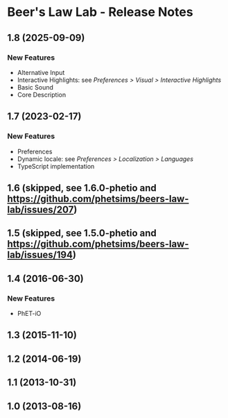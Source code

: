 # Beer's Law Lab - Release Notes
<!-- 
Instructions:
* Replace {{SIM_TITLE}} with the simulation title.
* Replace {{VERSION}} with the version number, in MAJOR.MINOR format, e.g. "1.2".
* For a published version, replace {{PUBLICATION_DATE}} with the publication date, in year-month-day format, e.g. "2025-05-16".
* For a version that has not been published yet, replace {{PUBLICATION_DATE}} with "in progress".
* For a 1.0 release, only the 1.0 heading and date is needed. This includes ports of legacy sims.
* Developer and designer should collaborate on what to include for any release beyond 1.0. 
* For each new version, add a section to the top of these release notes - reverse chronological order, with the most-recent version at the top.

For an exemplar, see https://github.com/phetsims/balancing-chemical-equations/blob/main/doc/release-notes.md
-->

<!-- 
## {{VERSION}} ({{PUBLICATION_DATE}})

### New Features
* Describe a new feature.
* 

### Bug Fixes
* Describe a bug fix.
* 

### Other Changes
* Describe a change.
* ⚠️ Use this icon for a change that is breaking, removes a feature, etc. 
*
-->

## 1.8 (2025-09-09)

### New Features
* Alternative Input
* Interactive Highlights: see _Preferences > Visual > Interactive Highlights_
* Basic Sound
* Core Description

## 1.7 (2023-02-17)

### New Features
* Preferences
* Dynamic locale: see _Preferences > Localization > Languages_
* TypeScript implementation

## 1.6 (skipped, see 1.6.0-phetio and https://github.com/phetsims/beers-law-lab/issues/207)

## 1.5 (skipped, see 1.5.0-phetio and https://github.com/phetsims/beers-law-lab/issues/194)

## 1.4 (2016-06-30)

### New Features
* PhET-iO

## 1.3 (2015-11-10)

## 1.2 (2014-06-19)

## 1.1 (2013-10-31)

## 1.0 (2013-08-16)
